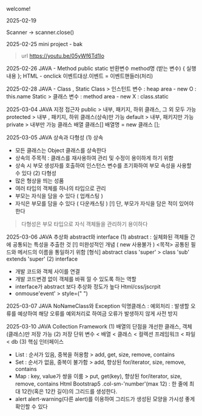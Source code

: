 welcome!


2025-02-19

Scanner 
->
scanner.close()

2025-02-25 
 mini project - bak
>url https://youtu.be/05yWf6Td1lo

2025-02-26
 JAVA - Method
  public static 반환변수 method명 (받는 변수) { 실행 내용 };
 HTML - onclick
  이벤트대상.이벤트 = 이벤트핸들러(처리)

2025-02-28
 JAVA - Class , Static
  Class  > 인스턴트 변수 : heap area - new O : this.name
  Static > 클래스 변수 : method area - new X : class.static

 2025-03-04
  JAVA 지정 접근자
   public    > 내부, 패키지, 하위 클래스, 그 외 모두 가능
   protected > 내부 , 패키지, 하위 클래스(상속)만 가능
   default   > 내부, 패키지만 가능
   private   > 내부만 가능
  클래스 배열
   클래스[] 배열명 = new 클래스 [];

2025-03-05
 JAVA 상속과 다형성
  (1) 상속
   - 모든 클래스는 Object 클래스를 상속한다
   - 상속의 주목적 : 클래스를 재사용하여 관리 및 수정이 용이하게 하기 위함
   - 상속 시 부모 생성자를 호출하여 인스턴스 변수를 초기화하여 부모 속성을 사용할 수 있다
  (2) 다형성
   - 많은 형상을 띄는 성품
   - 여러 타입의 객체를 하나의 타입으로 관리
   - 부모는 자식을 담을 수 있다 ( 업캐스팅 )
   - 자식은 부모를 담을 수 있다 ( 다운캐스팅 )
     [!] 단, 부모가 자식을 담은 적이 있어야 한다
   > 다형성은 부모 타입으로 자식 객체들을 관리하기 용이하다
 
2025-03-06
 JAVA 추상화 abstract와 interface
  (1) abstract
   : 실체화된 객체들 간에 공통되는 특성을 추출한 것
    [!] 미완성적인 개념 ( new 사용불가 )
    <목적>
     공통된 필드와 메서드의 이름을 통일하기 위함
   [형식] abstract class 'super' > class 'sub' extends 'super'
  (2) interface
   - 개발 코드와 객체 사이를 연결
   - 개발 코드변경 없이 객체를 바꿔 낄 수 있도록 하는 역할
   - interface가 abstract 보다 추상화 정도가 높다
 Html/css/jscrpit
  - onmouse'event' > style=(" ")

2025-03-07
 JAVA NoNameClass와 Exception
  익명클래스 : 
  예외처리 : 발생할 오류를 예상하여 해당 오류를 예외처리로 하여금 오류가 발생하지 않게 사전 방지

2025-03-10 
 JAVA Collection Framework
  (1) 배열의 단점을 개선한 클래스, 객체(클래스)만 저장 가능
  (2) 저장 단위
   변수 < 배열 < 클래스 < 컬렉션 프레임워크 < 파일 < db
  (3) 핵심 인터페이스
   - List : 순서가 있음, 중복을 허용함
    > add, get, size, remove, contains
   - Set : 순서가 없음, 중복이 불가함
    > add, 향상된 for/iterator, size, remove, contains
   - Map : key, value가 쌍을 이룸
    > put, get(key), 향상된 for/iterator, size, remove, contains
 Html Bootstrap5 <Grids>
  .col-sm-'number'(max 12) : 한 줄에 최대 12칸(혹은 12칸 길이)의 그리드를 생성한다.
   - alert alert-warning(다른 alert)를 이용하여 그리드가 생성된 모양을 가시성 좋게 확인할 수 있다
